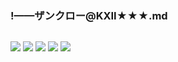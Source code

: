 ### !——ザンクロー@KXII★★★.md
![]()

![](https://pbs.twimg.com/profile_banners/19402223/1491048912)
![](https://pbs.twimg.com/media/Dpf0wJ-U8AEVmjg?format=jpg&name=4096x4096)
![](https://pbs.twimg.com/media/D8tzkrOVUAYSBzW?format=jpg&name=4096x4096)
![](https://pbs.twimg.com/media/D3JBm7rV4AAtp61?format=jpg&name=4096x4096)
![](https://pbs.twimg.com/media/D3Yb79uUwAEzO0V?format=jpg&name=4096x4096)
